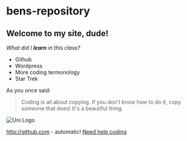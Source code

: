 # bens-repository </h1>

## Welcome to my site, dude! </h2>

*What did I **learn** in this class?* 
  * Github
  * Wordpress
  * More coding termonology
  * Star Trek
  
As you once said:
 > Coding is all about copying. If you don't know how to do it, copy someone that does! It's a beautiful thing.
 
![Uni Logo](https://github.com/bvh98/bens-repository/issues/1#issue-537357007)

http://github.com - automatic!
[Need help coding](https://it.uni.edu/staff/peter-yezek)
